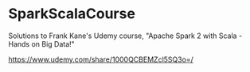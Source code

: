 # SparkScalaCourse
Solutions to Frank Kane's Udemy course, "Apache Spark 2 with Scala - Hands on Big Data!"

https://www.udemy.com/share/1000QCBEMZcl5SQ3o=/
